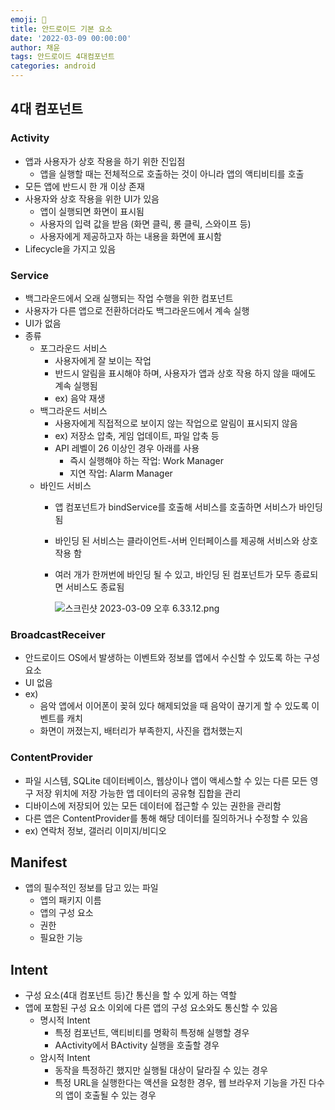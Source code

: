 ```yaml
---
emoji: 💽
title: 안드로이드 기본 요소
date: '2022-03-09 00:00:00'
author: 채윤
tags: 안드로이드 4대컴포넌트
categories: android
---
```


## 4대 컴포넌트

### Activity

- 앱과 사용자가 상호 작용을 하기 위한 진입점
    - 앱을 실행할 때는 전체적으로 호출하는 것이 아니라 앱의 액티비티를 호출
- 모든 앱에 반드시 한 개 이상 존재
- 사용자와 상호 작용을 위한 UI가 있음
    - 앱이 실행되면 화면이 표시됨
    - 사용자의 입력 값을 받음 (화면 클릭, 롱 클릭, 스와이프 등)
    - 사용자에게 제공하고자 하는 내용을 화면에 표시함
- Lifecycle을 가지고 있음

### Service

- 백그라운드에서 오래 실행되는 작업 수행을 위한 컴포넌트
- 사용자가 다른 앱으로 전환하더라도 백그라운드에서 계속 실행
- UI가 없음
- 종류
    - 포그라운드 서비스
        - 사용자에게 잘 보이는 작업
        - 반드시 알림을 표시해야 하며, 사용자가 앱과 상호 작용 하지 않을 때에도 계속 실행됨
        - ex) 음악 재생
    - 백그라운드 서비스
        - 사용자에게 직접적으로 보이지 않는 작업으로 알림이 표시되지 않음
        - ex) 저장소 압축, 게임 업데이트, 파일 압축 등
        - API 레벨이 26 이상인 경우 아래를 사용
            - 즉시 실행해야 하는 작업: Work Manager
            - 지연 작업: Alarm Manager
    - 바인드 서비스
        - 앱 컴포넌트가 bindService를 호출해 서비스를 호출하면 서비스가 바인딩 됨
        - 바인딩 된 서비스는 클라이언트-서버 인터페이스를 제공해 서비스와 상호 작용 함
        - 여러 개가 한꺼번에 바인딩 될 수 있고, 바인딩 된 컴포넌트가 모두 종료되면 서비스도 종료됨
            
            ![스크린샷 2023-03-09 오후 6.33.12.png](https://s3-us-west-2.amazonaws.com/secure.notion-static.com/7789a384-9da6-43df-80f2-c459b0adcf37/%E1%84%89%E1%85%B3%E1%84%8F%E1%85%B3%E1%84%85%E1%85%B5%E1%86%AB%E1%84%89%E1%85%A3%E1%86%BA_2023-03-09_%E1%84%8B%E1%85%A9%E1%84%92%E1%85%AE_6.33.12.png)
            

### BroadcastReceiver

- 안드로이드 OS에서 발생하는 이벤트와 정보를 앱에서 수신할 수 있도록 하는 구성 요소
- UI 없음
- ex)
    - 음악 앱에서 이어폰이 꽂혀 있다 해제되었을 때 음악이 끊기게 할 수 있도록 이벤트를 캐치
    - 화면이 꺼졌는지, 배터리가 부족한지, 사진을 캡처했는지

### ContentProvider

- 파일 시스템, SQLite 데이터베이스, 웹상이나 앱이 액세스할 수 있는 다른 모든 영구 저장 위치에 저장 가능한 앱 데이터의 공유형 집합을 관리
- 디바이스에 저장되어 있는 모든 데이터에 접근할 수 있는 권한을 관리함
- 다른 앱은 ContentProvider를 통해 해당 데이터를 질의하거나 수정할 수 있음
- ex) 연락처 정보, 갤러리 이미지/비디오

## Manifest

- 앱의 필수적인 정보를 담고 있는 파일
    - 앱의 패키지 이름
    - 앱의 구성 요소
    - 권한
    - 필요한 기능

## Intent

- 구성 요소(4대 컴포넌트 등)간 통신을 할 수 있게 하는 역할
- 앱에 포함된 구성 요소 이외에 다른 앱의 구성 요소와도 통신할 수 있음
    - 명시적 Intent
        - 특정 컴포넌트, 액티비티를 명확히 특정해 실행할 경우
        - AActivity에서 BActivity 실행을 호출할 경우
    - 암시적 Intent
        - 동작을 특정하긴 했지만 실행될 대상이 달라질 수 있는 경우
        - 특정 URL을 실행한다는 액션을 요청한 경우, 웹 브라우저 기능을 가진 다수의 앱이 호출될 수 있는 경우